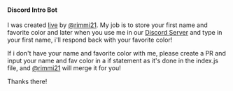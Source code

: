 #### Discord Intro Bot

I was created [live](https://youtu.be/zt4jFwizivk) by [@rimmi21](https://github.com/rimmi21). My job is to store your first name and favorite color and later when you use me in our [Discord Server](https://discord.gg/pM9rxqaz) and type in your first name, i'll respond back with your favorite color!

If i don't have your name and favorite color with me, please create a PR and input your name and fav color in a if statement as it's done in the index.js file, and [@rimmi21](https://github.com/rimmi21) will merge it for you! 

Thanks there!
